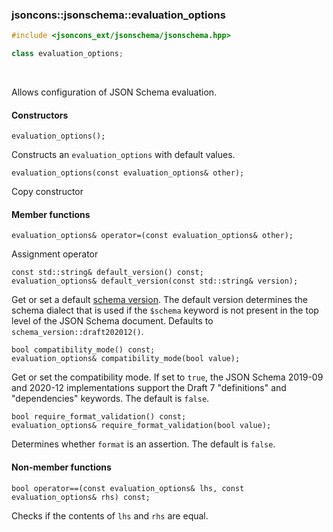 ### jsoncons::jsonschema::evaluation_options

```cpp
#include <jsoncons_ext/jsonschema/jsonschema.hpp>

class evaluation_options;
```

<br>

Allows configuration of JSON Schema evaluation.

#### Constructors

    evaluation_options();
Constructs an `evaluation_options` with default values. 

    evaluation_options(const evaluation_options& other);
Copy constructor

#### Member functions

    evaluation_options& operator=(const evaluation_options& other);
Assignment operator

    const std::string& default_version() const;
    evaluation_options& default_version(const std::string& version); 
Get or set a default [schema version](schema_version.md). The default
version determines the schema dialect that is used if the `$schema` 
keyword is not present in the top level of the JSON Schema document. 
Defaults to `schema_version::draft202012()`.

    bool compatibility_mode() const;
    evaluation_options& compatibility_mode(bool value); 
Get or set the compatibility mode. If set to `true`, the JSON Schema 2019-09
and 2020-12 implementations support the Draft 7 "definitions" and 
"dependencies" keywords. The default is `false`. 

    bool require_format_validation() const;
    evaluation_options& require_format_validation(bool value); 
Determines whether `format` is an assertion. The default is `false`. 

#### Non-member functions

    bool operator==(const evaluation_options& lhs, const evaluation_options& rhs) const;
Checks if the contents of `lhs` and `rhs` are equal.

